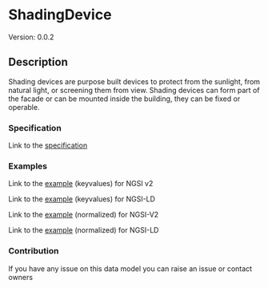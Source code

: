 # ShadingDevice
Version: 0.0.2

## Description 

Shading devices are purpose built devices to protect from the sunlight, from natural light, or screening them from view. Shading devices can form part of the facade or can be mounted inside the building, they can be fixed or operable.
### Specification

Link to the [specification](https://github.com/smart-data-models/incubated/SAREF/s4bldg/ShadingDevice/doc/spec.md)

### Examples

Link to the [example](https://github.com/smart-data-models/incubated/SAREF/s4bldg/ShadingDevice/examples/example.json) (keyvalues) for NGSI v2

Link to the [example](https://github.com/smart-data-models/incubated/SAREF/s4bldg/ShadingDevice/examples/example.jsonld) (keyvalues) for NGSI-LD

Link to the [example](https://github.com/smart-data-models/incubated/SAREF/s4bldg/ShadingDevice/examples/example-normalized.json) (normalized) for NGSI-V2

Link to the [example](https://github.com/smart-data-models/incubated/SAREF/s4bldg/ShadingDevice/examples/example-normalized.jsonld) (normalized) for NGSI-LD
### Contribution

 If you have any issue on this data model you can raise an issue or contact owners
